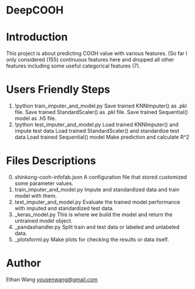 # DeepCOOH

# Introduction 
This project is about predicting COOH value with various features.
(So far I only considered (155) continuous features here 
and dropped all other features including some useful categorical features (7).

# Users Friendly Steps
1. !python train_imputer_and_model.py
    Save trained KNNImputer() as .pkl file.
    Save trained StandardScaler() as .pkl file.
    Save trained Sequential() model as .h5 file.
2. !python test_imputer_and_model.py
    Load trained KNNImputer() and impute test data
    Load trained StandardScaler() and standardize test data
    Load trained Sequential() model
    Make prediction and calculate R^2

# Files Descriptions
0. shinkong-cooh-infofab.json
    A configuration file that stored customized some parameter values.
1. train_imputer_and_model.py
    Impute and standardized data and train model with them.
2. test_imputer_and_model.py
    Evaluate the trained model performance with imputed and standardized test data.
3. _keras_model.py
    This is where we build the model and return the untrained model object.
4. _pandashandler.py
    Split train and test data or labeled and unlabeled data.
5. _plotsforml.py
    Make plots for checking the results or data itself.

# Author
Ethan Wang
yousenwang@gmail.com